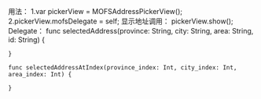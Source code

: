 用法：
1.var pickerView = MOFSAddressPickerView();
2.pickerView.mofsDelegate = self;
显示地址调用：
pickerView.show();
Delegate：
func selectedAddress(province: String, city: String, area: String, id: String) {
        
    }
    
    func selectedAddressAtIndex(province_index: Int, city_index: Int, area_index: Int) {
        
    }
